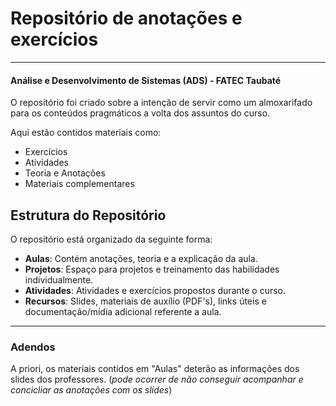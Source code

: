 # Repositório de anotações e exercícios
---
#### Análise e Desenvolvimento de Sistemas (ADS) - FATEC Taubaté


O repositório foi criado sobre a intenção de servir como um almoxarifado para os conteúdos pragmáticos a volta dos assuntos do curso.

Aqui estão contidos materiais como:
- Exercícios
- Atividades
- Teoria e Anotações
- Materiais complementares

## Estrutura do Repositório

O repositório está organizado da seguinte forma:

- **Aulas**: Contém anotações, teoria e a explicação da aula.
- **Projetos**: Espaço para projetos e treinamento das habilidades individualmente.
- **Atividades**: Atividades e exercícios propostos durante o curso.
- **Recursos**: Slides, materiais de auxílio (PDF's), links úteis e documentação/mídia adicional referente a aula.

---
### Adendos

A priori, os materiais contidos em "Aulas"  deterão as informações dos slides dos professores. (_pode ocorrer de não conseguir acompanhar e concicliar as anotações com os slides_)
